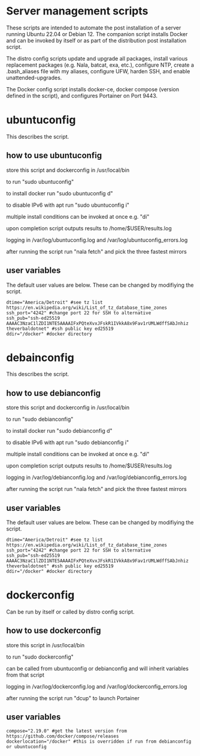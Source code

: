 # Server management scripts

These scripts are intended to automate the post installation of a server running Ubuntu 22.04 or Debian 12. The companion script installs Docker and can be invoked by itself or as part of the distribution post installation script. 

The distro config scripts update and upgrade all packages, install various replacement packages (e.g. Nala, batcat, exa, etc.), configure NTP, create a .bash_aliases file with my aliases, configure UFW, harden SSH, and enable unattended-upgrades. 

The Docker config script installs docker-ce, docker compose (version defined in the script), and configures Portainer on Port 9443.

# ubuntuconfig

This describes the script.

## how to use ubuntuconfig
store this script and dockerconfig in /usr/local/bin

to run "sudo ubuntuconfig"

to install docker run "sudo ubuntuconfig d"

to disable IPv6 with apt run "sudo ubuntuconfig i"

multiple install conditions can be invoked at once e.g. "di"

upon completion script outputs results to /home/$USER/results.log

logging in /var/log/ubuntuconfig.log and /var/log/ubuntuconfig_errors.log

after running the script run "nala fetch" and pick the three fastest mirrors

## user variables
The default user values are below. These can be changed by modifiying the script.

```
dtime="America/Detroit" #see tz list https://en.wikipedia.org/wiki/List_of_tz_database_time_zones
ssh_port="4242" #change port 22 for SSH to alternative
ssh_pub="ssh-ed25519 AAAAC3NzaC1lZDI1NTE5AAAAIFxPQteXvxJFskR1IVkkA8x9Fav1rUMLWdffSAbJnhiz theverbaldotnet" #ssh public key ed25519
ddir="/docker" #docker directory
```

# debainconfig

This describes the script.

## how to use debianconfig
store this script and dockerconfig in /usr/local/bin

to run "sudo debianconfig"

to install docker run "sudo debianconfig d"

to disable IPv6 with apt run "sudo debianconfig i"

multiple install conditions can be invoked at once e.g. "di"

upon completion script outputs results to /home/$USER/results.log

logging in /var/log/debianconfig.log and /var/log/debianconfig_errors.log

after running the script run "nala fetch" and pick the three fastest mirrors

## user variables
The default user values are below. These can be changed by modifiying the script.

```
dtime="America/Detroit" #see tz list https://en.wikipedia.org/wiki/List_of_tz_database_time_zones
ssh_port="4242" #change port 22 for SSH to alternative
ssh_pub="ssh-ed25519 AAAAC3NzaC1lZDI1NTE5AAAAIFxPQteXvxJFskR1IVkkA8x9Fav1rUMLWdffSAbJnhiz theverbaldotnet" #ssh public key ed25519
ddir="/docker" #docker directory
```


# dockerconfig
Can be run by itself or called by distro config script.

## how to use dockerconfig
store this script in /usr/local/bin

to run "sudo dockerconfig"

can be called from ubuntuconfig or debianconfig and will inherit variables from that script

logging in /var/log/dockerconfig.log and /var/log/dockerconfig_errors.log

after running the script run "dcup" to launch Portainer

## user variables
```
compose="2.19.0" #get the latest version from https://github.com/docker/compose/releases
dockerlocation="/docker" #this is overridden if run from debianconfig or ubuntuconfig
```
